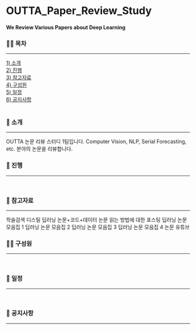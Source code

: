 <h1>OUTTA_Paper_Review_Study</h1>
<h4>We Review Various Papers about Deep Learning</h4>

<h3>🏃‍♂️ 목차</h3>
<hr>
<a href="#ch1">1) 소개</a><br>
<a href="#ch2">2) 진행</a><br>
<a href="#ch3">3) 참고자료</a><br>
<a href="#ch4">4) 구성원</a><br>
<a href="#ch5">5) 일정</a><br>
<a href="#ch6">6) 공지사항</a><br>
<br>


<a id="ch1"><h3>👾 소개</h3></a>
<hr>
OUTTA 논문 리뷰 스터디 1팀입니다.
Computer Vision, NLP, Serial Forecasting, etc. 분야의 논문을 리뷰합니다.
<br>


<a id="ch2"><h3>🍆 진행</h3></a>
<hr>
<br>


<a id="ch3"><h3>🍠 참고자료</h3></a>
<hr>


학술검색
디스틸
딥러닝 논문+코드+데이터
논문 읽는 방법에 대한 포스팅
딥러닝 논문 모음집 1
딥러닝 논문 모음집 2
딥러닝 논문 모음집 3
딥러닝 논문 모음집 4
논문 유튜브
<br>


<a id="ch4"><h3>🙇‍♀️ 구성원</h3></a>
<hr>
<br>


<a id="ch5"><h3>📆 일정</h3></a>
<hr>
<br>


<a id="ch6"><h3>📣 공지사항</h3></a>
<hr>
<br>
